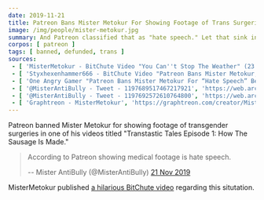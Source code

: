```yaml
---
date: 2019-11-21
title: Patreon Bans Mister Metokur For Showing Footage of Trans Surgeries
image: /img/people/mister-metokur.jpg
summary: And Patreon classified that as "hate speech." Let that sink in
corpos: [ patreon ]
tags: [ banned, defunded, trans ]
sources:
 - [ 'MisterMetokur - BitChute Video "You Can''t Stop The Weather" (23 Nov 2019)', 'https://www.bitchute.com/video/lCKSze42StIc/' ]
 - [ 'Styxhexenhammer666 - BitChute Video "Patreon Bans Mister Metokur, Showing They Didn''t Learn from History" (23 Nov 2019)', 'https://www.bitchute.com/video/glpCPJrhZFw/' ]
 - [ 'One Angry Gamer "Patreon Bans Mister Metokur For “Hate Speech” Because He Showed Trans Surgery Videos" by Billy D (22 Nov 2019)', 'https://www.oneangrygamer.net/2019/11/patreon-bans-mister-metokur-for-hate-speech-because-he-showed-trans-surgery-videos/97740/' ]
 - [ '@MisterAntiBully - Tweet - 1197689517467217921', 'https://web.archive.org/web/20191122013543/https:/twitter.com/MisterAntiBully/status/1197689517467217921' ]
 - [ '@MisterAntiBully - Tweet - 1197692572610764800', 'https://web.archive.org/web/20191122014541/https:/twitter.com/MisterAntiBully/status/1197692572610764800' ]
 - [ 'Graphtreon - MisterMetokur', 'https://graphtreon.com/creator/MisterMetokur' ]
---
```


Patreon banned Mister Metokur for showing footage of transgender surgeries in one of his videos titled "Transtastic Tales Episode 1: How The Sausage Is Made."

> According to Patreon showing medical footage is hate speech.
>
> -- Mister AntiBully (@MisterAntiBully) [21 Nov 2019](https://web.archive.org/web/20191122014541/https:/twitter.com/MisterAntiBully/status/1197692572610764800)

MisterMetokur published [a hilarious BitChute video](https://www.bitchute.com/video/lCKSze42StIc/) regarding this situtation.
